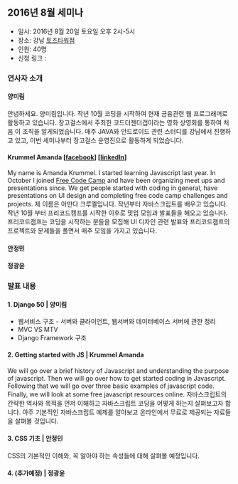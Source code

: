 ## 2016년 8월 세미나
* 일시: 2016년 8월 20일 토요일 오후 2시-5시
* 장소: 강남 [토즈타워점](https://www.google.co.kr/maps/place/Gangnam+toztower/@37.5332881,126.9727231,13z/data=!4m8!1m2!2m1!1z6rCV64KoIO2GoOymiO2DgOybjA!3m4!1s0x357ca1574a66f4dd:0x3f766127b34aa28!8m2!3d37.4966909!4d127.0305721?hl=en)
* 인원: 40명
* 신청 링크 :


### 연사자 소개
#### 양미림
안녕하세요. 양미림입니다. 작년 10월 코딩을 시작하여 현재 금융관련 웹 프로그래머로 활동하고 있습니다. 장고걸스에서 주최한 코드더젠더갭이라는 영화 상영회를 통하여 처음 이 조직을 알게되었습니다. 매주 JAVA와 안드로이드 관련 스터디를 강남에서 진행하고 있고, 이번 세미나부터 장고걸스 운영진으로 활동하게 되었습니다.
#### Krummel Amanda [[facebook](https://m.facebook.com/amanda.krummel.9)] [[linkedIn](https://www.linkedin.com/in/amanda-krummel-aa953635?trk=hp-identity-name )]
My name is Amanda Krummel.  I started learning Javascript last year.  In October I joined [Free Code Camp](https://www.freecodecamp.com/) and have been organizing meet ups and presentations since.  We get people started with coding in general, have presentations on UI design and completing free code camp challenges and projects.
제 이름은 아만다 크루멜입니다. 작년부터 자바스크립트를 배우고 있습니다. 작년 10월 부터 프리코드캠프를 시작한 이후로 밋업 모임과 발표들을 해오고 있습니다. 프리코드캠프는 코딩을 시작하는 분들을 모집해 UI 디자인 관련 발표와 프리코드캠프의 프로젝트와 문제들을 풀면서 매주 모임을 가지고 있습니다.
#### 안정민

#### 정광윤

### 발표 내용
#### 1. Django 50 | 양미림
- 웹서비스 구조 - 서버와 클라이언트, 웹서버와 데이터베이스 서버에 관한 정리
- MVC VS MTV
- Django Framework 구조

#### 2. Getting started with JS | Krummel Amanda
We will go over a brief history of Javascript and understanding the purpose of javascript. Then we will go over how to get started coding in Javascript.  Following that we will go over three basic examples of javascript code. Finally, we will look at some free javascript resources online.
자바스크립트의 간략한 역사와 목적을 먼저 이해하고 자바스크립트 코딩을 어떻게 하는지 살펴보고자 합니다. 아주 기본적인 자바스크립트 예제를 알아보고 온라인에서 무료로 제공되는 자료들을 살펴볼 것입니다.

#### 3. CSS 기초 | 안정민
CSS의 기본적인 이해와, 꼭 알아야 하는 속성들에 대해 살펴볼 예정입니다.

#### 4. (추가예정) | 정광윤
